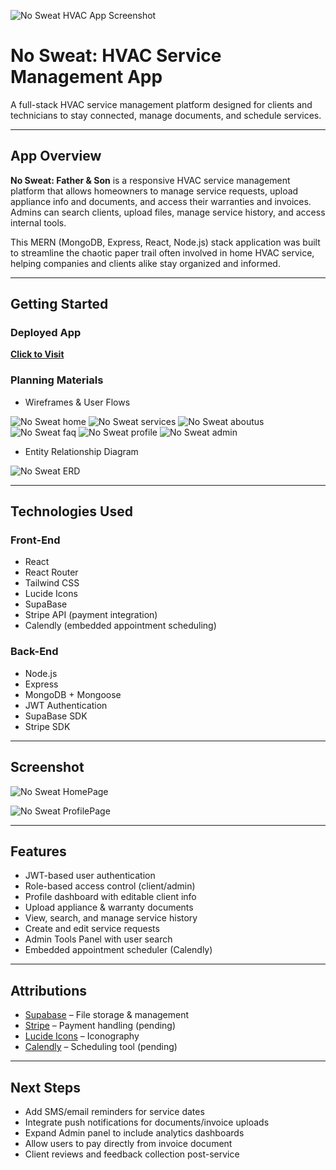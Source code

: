 ![No Sweat HVAC App Screenshot](./frontend/public/logo.png)


# No Sweat: HVAC Service Management App

A full-stack HVAC service management platform designed for clients and technicians to stay connected, manage documents, and schedule services.

---

## App Overview

**No Sweat: Father & Son** is a responsive HVAC service management platform that allows homeowners to manage service requests, upload appliance info and documents, and access their warranties and invoices. Admins can search clients, upload files, manage service history, and access internal tools.

This MERN (MongoDB, Express, React, Node.js) stack application was built to streamline the chaotic paper trail often involved in home HVAC service, helping companies and clients alike stay organized and informed.

---

## Getting Started

### Deployed App  
**[Click to Visit](https://nosweatfns-9a1391929de6.herokuapp.com/)**

### Planning Materials
- Wireframes & User Flows

![No Sweat home](./frontend/public//readme/wire%20frames/homepageWF.png)
![No Sweat services](./frontend/public//readme/wire%20frames/ServicesWF.png)
![No Sweat aboutus](./frontend/public//readme/wire%20frames/AboutUsWF.png)
![No Sweat faq](./frontend/public//readme/wire%20frames/FAQwf.png)
![No Sweat profile](./frontend/public//readme/wire%20frames/profileWF.png)
![No Sweat admin](./frontend/public//readme/wire%20frames/AdminProfileWF.png)

- Entity Relationship Diagram

![No Sweat ERD](./frontend/public//readme/erd/erd.png)

---

## Technologies Used

### Front-End
- React  
- React Router  
- Tailwind CSS  
- Lucide Icons  
- SupaBase 
- Stripe API (payment integration)  
- Calendly (embedded appointment scheduling)

### Back-End
- Node.js  
- Express  
- MongoDB + Mongoose  
- JWT Authentication  
- SupaBase SDK  
- Stripe SDK  

---

## Screenshot

![No Sweat HomePage](./frontend/public//readme/screenshots/homepage.png)

![No Sweat ProfilePage](./frontend/public/readme//screenshots/profilepage.png)

---

## Features
- JWT-based user authentication  
- Role-based access control (client/admin)  
- Profile dashboard with editable client info  
- Upload appliance & warranty documents  
- View, search, and manage service history  
- Create and edit service requests  
- Admin Tools Panel with user search  
- Embedded appointment scheduler (Calendly)  

---

## Attributions
- [Supabase](https://supabase.com) – File storage & management  
- [Stripe](https://stripe.com) – Payment handling  (pending)
- [Lucide Icons](https://lucide.dev) – Iconography  
- [Calendly](https://calendly.com) – Scheduling tool (pending)

---

## Next Steps
- Add SMS/email reminders for service dates  
- Integrate push notifications for documents/invoice uploads  
- Expand Admin panel to include analytics dashboards  
- Allow users to pay directly from invoice document  
- Client reviews and feedback collection post-service  

